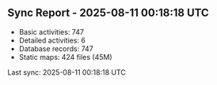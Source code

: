 ## Sync Report - 2025-08-11 00:18:18 UTC

- Basic activities: 747
- Detailed activities: 6
- Database records: 747
- Static maps: 424 files (45M)

Last sync: 2025-08-11 00:18:18 UTC
